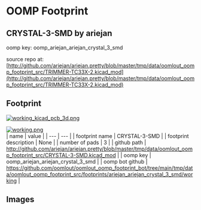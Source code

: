 # OOMP Footprint  
## CRYSTAL-3-SMD  by ariejan  
  
oomp key: oomp_ariejan_ariejan_crystal_3_smd  
  
source repo at: [http://github.com/ariejan/ariejan.pretty/blob/master/tmp/data/oomlout_oomp_footprint_src/TRIMMER-TC33X-2.kicad_mod](http://github.com/ariejan/ariejan.pretty/blob/master/tmp/data/oomlout_oomp_footprint_src/TRIMMER-TC33X-2.kicad_mod)  
## Footprint  
  
[![working_kicad_pcb_3d.png](working_kicad_pcb_3d_600.png)](working_kicad_pcb_3d.png)  
  
[![working.png](working_600.png)](working.png)  
| name | value | 
| --- | --- | 
| footprint name | CRYSTAL-3-SMD | 
| footprint description | None | 
| number of pads | 3 | 
| github path | http://github.com/ariejan/ariejan.pretty/blob/master/tmp/data/oomlout_oomp_footprint_src/CRYSTAL-3-SMD.kicad_mod | 
| oomp key | oomp_ariejan_ariejan_crystal_3_smd | 
| oomp bot github | https://github.com/oomlout/oomlout_oomp_footprint_bot/tree/main/tmp/data/oomlout_oomp_footprint_src/footprints/ariejan_ariejan_crystal_3_smd/working | 
## Images  
